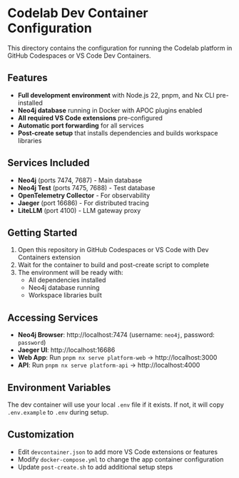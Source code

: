 # Codelab Dev Container Configuration

This directory contains the configuration for running the Codelab platform in GitHub Codespaces or VS Code Dev Containers.

## Features

- **Full development environment** with Node.js 22, pnpm, and Nx CLI pre-installed
- **Neo4j database** running in Docker with APOC plugins enabled
- **All required VS Code extensions** pre-configured
- **Automatic port forwarding** for all services
- **Post-create setup** that installs dependencies and builds workspace libraries

## Services Included

- **Neo4j** (ports 7474, 7687) - Main database
- **Neo4j Test** (ports 7475, 7688) - Test database
- **OpenTelemetry Collector** - For observability
- **Jaeger** (port 16686) - For distributed tracing
- **LiteLLM** (port 4100) - LLM gateway proxy

## Getting Started

1. Open this repository in GitHub Codespaces or VS Code with Dev Containers extension
2. Wait for the container to build and post-create script to complete
3. The environment will be ready with:
   - All dependencies installed
   - Neo4j database running
   - Workspace libraries built

## Accessing Services

- **Neo4j Browser**: http://localhost:7474 (username: `neo4j`, password: `password`)
- **Jaeger UI**: http://localhost:16686
- **Web App**: Run `pnpm nx serve platform-web` → http://localhost:3000
- **API**: Run `pnpm nx serve platform-api` → http://localhost:4000

## Environment Variables

The dev container will use your local `.env` file if it exists. If not, it will copy `.env.example` to `.env` during setup.

## Customization

- Edit `devcontainer.json` to add more VS Code extensions or features
- Modify `docker-compose.yml` to change the app container configuration
- Update `post-create.sh` to add additional setup steps